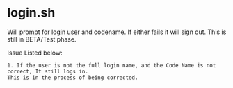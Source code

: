 # login.sh
Will prompt for login user and codename. If either fails it will sign out.
This is still in BETA/Test phase. 

Issue Listed below:






    1. If the user is not the full login name, and the Code Name is not correct, It still logs in. 
    This is in the process of being corrected.
    
